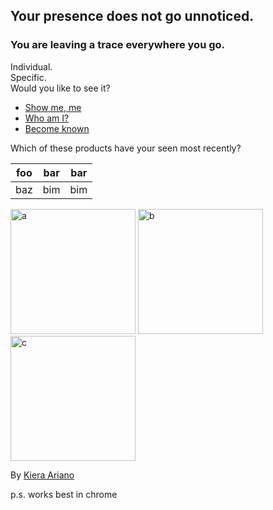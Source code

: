 
## Your presence does not go unnoticed.


### You are leaving a trace everywhere you go.
Individual.  
Specific.  
Would you like to see it?  
- [Show me, me](/realslimeggy/index.html)
- [Who am I?](/crazyspin/index.html)
- [Become known](/wibbly2/index.html)
<p>
Which of these products have your seen most recently?
   </p>
<table>
<thead>
<tr>
<th>foo</th>
<th>bar</th>
<th>bar</th>
</tr>
</thead>
<tbody>
<tr>
<td>baz</td>
<td>bim</td>
<td>bim</td>
</tr>
</tbody>
</table>
   <img src="https://user-images.githubusercontent.com/80500643/114973979-5e277980-9e36-11eb-9a91-2f4fddcf0a1d.png" alt="a" width="200"/>
  <img src="https://user-images.githubusercontent.com/80500643/115049133-3c0e1580-9e8f-11eb-8561-6b5edad5398d.png" alt="b" width="200"/>
 <img src="https://user-images.githubusercontent.com/80500643/115049459-97d89e80-9e8f-11eb-845b-68720ce3b495.png" alt="c" width="200"/>
  <p>

By [Kiera Ariano](https://kieraariano.art)



p.s. works best in chrome


